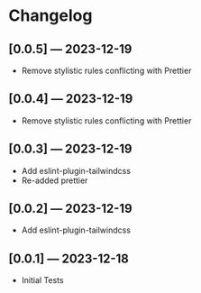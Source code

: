 # Changelog

## [0.0.5] — 2023-12-19

- Remove stylistic rules conflicting with Prettier

## [0.0.4] — 2023-12-19

- Remove stylistic rules conflicting with Prettier

## [0.0.3] — 2023-12-19

- Add eslint-plugin-tailwindcss
- Re-added prettier

## [0.0.2] — 2023-12-19

- Add eslint-plugin-tailwindcss

## [0.0.1] — 2023-12-18

- Initial Tests
